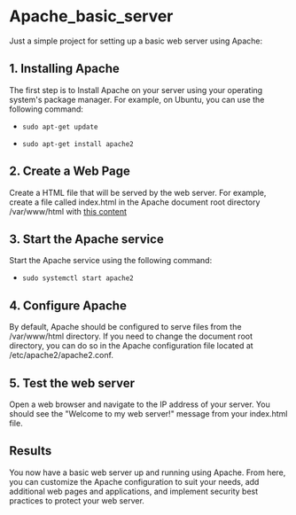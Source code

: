 # Apache_basic_server

Just a simple project for setting up a basic web server using Apache:


## 1. Installing Apache

The first step is to Install Apache on your server using your operating system's package manager. For example, on Ubuntu, you can use the following command:

- `sudo apt-get update`

- `sudo apt-get install apache2`

## 2. Create a Web Page

Create a HTML file that will be served by the web server. For example, create a file called index.html in the Apache document root directory /var/www/html with [this content](https://github.com/Aphellirus/Apache_basic_server/blob/main/index.html) 

## 3. Start the Apache service

Start the Apache service using the following command:
- `sudo systemctl start apache2`

## 4. Configure Apache

By default, Apache should be configured to serve files from the /var/www/html directory. If you need to change the document root directory, you can do so in the Apache configuration file located at /etc/apache2/apache2.conf.

## 5. Test the web server

Open a web browser and navigate to the IP address of your server. You should see the "Welcome to my web server!" message from your index.html file.

## Results

You now have a basic web server up and running using Apache. From here, you can customize the Apache configuration to suit your needs, add additional web pages and applications, and implement security best practices to protect your web server.
